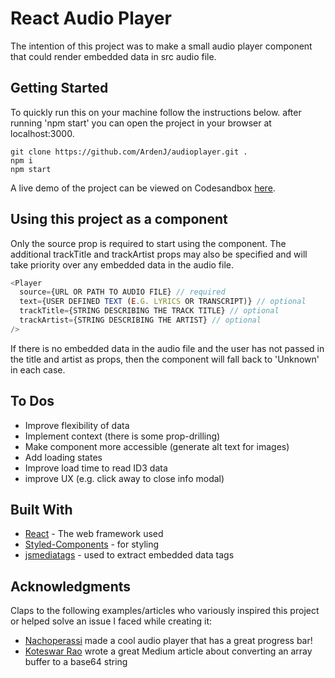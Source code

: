 # React Audio Player

The intention of this project was to make a small audio player component that could render embedded data in src audio file.

## Getting Started

To quickly run this on your machine follow the instructions below. after running 'npm start' you can open the project in your browser at localhost:3000.

```
git clone https://github.com/ArdenJ/audioplayer.git .
npm i
npm start
```

A live demo of the project can be viewed on Codesandbox [here](https://w9c0x.csb.app/).

## Using this project as a component

Only the source prop is required to start using the component. The additional trackTitle and trackArtist props may also be specified and will take priority over any embedded data in the audio file.

```js
<Player
  source={URL OR PATH TO AUDIO FILE} // required
  text={USER DEFINED TEXT (E.G. LYRICS OR TRANSCRIPT)} // optional
  trackTitle={STRING DESCRIBING THE TRACK TITLE} // optional
  trackArtist={STRING DESCRIBING THE ARTIST} // optional
/>
```

If there is no embedded data in the audio file and the user has not passed in the title and artist as props, then the component will fall back to 'Unknown' in each case.

## To Dos

- Improve flexibility of data
- Implement context (there is some prop-drilling)
- Make component more accessible (generate alt text for images)
- Add loading states
- Improve load time to read ID3 data
- improve UX (e.g. click away to close info modal)

## Built With

- [React](https://reactjs.org/) - The web framework used
- [Styled-Components](https://styled-components.com/) - for styling
- [jsmediatags](https://www.npmjs.com/package/jsmediatags) - used to extract embedded data tags

## Acknowledgments

Claps to the following examples/articles who variously inspired this project or helped solve an issue I faced while creating it:

- [Nachoperassi](https://codesandbox.io/s/5wwj02qy7k) made a cool audio player that has a great progress bar!
- [Koteswar Rao](https://medium.com/@koteswar.meesala/convert-array-buffer-to-base64-string-to-display-images-in-angular-7-4c443db242cd) wrote a great Medium article about converting an array buffer to a base64 string
